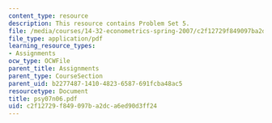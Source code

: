 ```yaml
---
content_type: resource
description: This resource contains Problem Set 5.
file: /media/courses/14-32-econometrics-spring-2007/c2f12729f849097ba2dca6ed90d3ff24_psy07n06.pdf
file_type: application/pdf
learning_resource_types:
- Assignments
ocw_type: OCWFile
parent_title: Assignments
parent_type: CourseSection
parent_uid: b2277487-1410-4823-6587-691fcba48ac5
resourcetype: Document
title: psy07n06.pdf
uid: c2f12729-f849-097b-a2dc-a6ed90d3ff24
---
```

